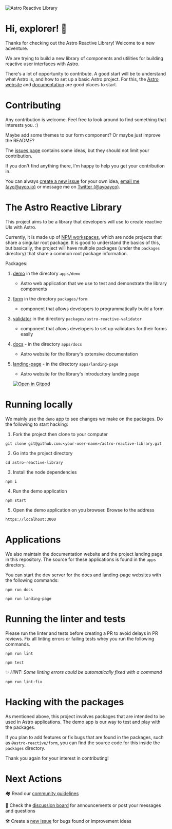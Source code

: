 ![Astro Reactive Library](https://user-images.githubusercontent.com/4262489/193419437-6e437743-47bf-482b-8f7e-de3c7f5285f8.png)

# Hi, explorer! 🚀
Thanks for checking out the Astro Reactive Library! Welcome to a new adventure.

We are trying to build a new library of components and utilities for building reactive user interfaces with [Astro](https://astro.build).

There's a lot of opportunity to contribute. A good start will be to understand what Astro is, and how to set up a basic Astro project. For this, the [Astro website](https://astro.build) and [documentation](https://docs.astro.build/en/getting-started/) are good places to start.

# Contributing

Any contribution is welcome. Feel free to look around to find something that interests you. :)

Maybe add some themes to our form component? Or maybe just improve the README?

The [issues page](https://github.com/ayoayco/astro-reactive-library/issues?q=is%3Aopen+is%3Aissue+label%3A%22accepting+PRs%22) contains some ideas, but they should not limit your contribution.

If you don't find anything there, I'm happy to help you get your contribution in.

You can always [create a new issue](https://github.com/ayoayco/astro-reactive-library/issues/new/choose) for your own idea, [email me (ayo@ayco.io)](mailto:ayo@ayco.io) or message me on [Twitter (@ayoayco)](https://twitter.com/ayoayco).

# The Astro Reactive Library

This project aims to be a library that developers will use to create reactive UIs with Astro.

Currently, it is made up of [NPM workspaces](https://docs.npmjs.com/cli/v7/using-npm/workspaces), which are node projects that share a singular root package. It is good to understand the basics of this, but basically, the project will have multiple packages (under the `packages` directory) that share a common root package information.

Packages:
1. [demo](https://github.com/ayoayco/astro-reactive-library/tree/main/apps/demo) in the directory `apps/demo`
    - Astro web application that we use to test and demonstrate the library components
1. [form](https://github.com/ayoayco/astro-reactive-library/tree/main/packages/form) in the directory `packages/form`
    - component that allows developers to programmatically build a form
1. [validator](https://github.com/ayoayco/astro-reactive-library/tree/main/packages/validator) in the directory `packages/astro-reactive-validator`
    - component that allows developers to set up validators for their forms easily
1. [docs](https://github.com/ayoayco/astro-reactive-library/tree/main/apps/docs) - in the directory `apps/docs` 
    - Astro website for the library's extensive documentation
1. [landing-page](https://github.com/ayoayco/astro-reactive-library/tree/main/apps/landing-page) - in the directory `apps/landing-page`
    - Astro website for the library's introductory landing page

   [![Open in Gitpod](https://gitpod.io/button/open-in-gitpod.svg)](https://gitpod.io/#https://github.com/ayoayco/astro-reactive-library.git)



# Running locally 

We mainly use the `demo` app to see changes we make on the packages. Do the following to start hacking:

1. Fork the project then clone to your computer

```
git clone git@github.com:<your-user-name>/astro-reactive-library.git
```

2. Go into the project directory

```
cd astro-reactive-library
```

3. Install the node dependencies

```
npm i
```

4. Run the demo application

```
npm start
```

5. Open the demo application on you browser. Browse to the address

```
https://localhost:3000
```


# Applications


We also maintain the documentation website and the project landing page in this repository. The source for these applications is found in the `apps` directory.

You can start the dev server for the docs and landing-page websites with the following commands:

```
npm run docs
```

```
npm run landing-page
```

# Running the linter and tests

Please run the linter and tests before creating a PR to avoid delays in PR reviews. Fix all linting errors or failing tests whey you run the following commands.

```
npm run lint
```

```
npm test
```

✨ _HINT: Some linting errors could be automatically fixed with a command_

```
npm run lint:fix
```

# Hacking with the packages

As mentioned above, this project involves packages that are intended to be used in Astro applications. The demo app is our way to test and play with the packages.

If you plan to add features or fix bugs that are found in the packages, such as `@astro-reactive/form`, you can find the source code for this inside the `packages` directory.

Thank you again for your interest in contributing!

# Next Actions

🏘️ Read our [community guidelines](https://github.com/ayoayco/astro-reactive-library/blob/main/CODE_OF_CONDUCT.md)

💬 Check the [discussion board](https://github.com/ayoayco/astro-reactive-library/discussions) for  announcements or post your messages and questions

🛠️ Create a [new issue](https://github.com/ayoayco/astro-reactive-library/issues/new/choose) for bugs found or improvement ideas
